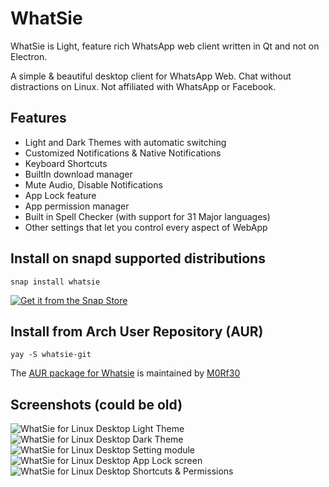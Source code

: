 # WhatSie

WhatSie is Light, feature rich WhatsApp web client written in Qt and not on Electron.

A simple & beautiful desktop client for WhatsApp Web. Chat without distractions
on Linux. Not affiliated with WhatsApp or Facebook.

## Features

- Light and Dark Themes with automatic switching
- Customized Notifications & Native Notifications
- Keyboard Shortcuts
- BuiltIn download manager
- Mute Audio, Disable Notifications
- App Lock feature
- App permission manager
- Built in Spell Checker (with support for 31 Major languages)
- Other settings that let you control every aspect of WebApp

## Install on snapd supported distributions

 `snap install whatsie`

 [![Get it from the Snap Store](https://snapcraft.io/static/images/badges/en/snap-store-black.svg)](https://snapcraft.io/whatsie)

## Install from Arch User Repository (AUR)

 `yay -S whatsie-git`

 The [AUR package for Whatsie](https://aur.archlinux.org/packages/whatsie-git) is maintained by [M0Rf30](https://github.com/M0Rf30)

## Screenshots (could be old)

![WhatSie for Linux Desktop Light Theme](https://github.com/keshavbhatt/whatsie/blob/main/screenshots/1.jpg?raw=true)
![WhatSie for Linux Desktop Dark Theme](https://github.com/keshavbhatt/whatsie/blob/main/screenshots/2.jpg?raw=true)
![WhatSie for Linux Desktop Setting module](https://github.com/keshavbhatt/whatsie/blob/main/screenshots/4.jpg?raw=true)
![WhatSie for Linux Desktop App Lock screen](https://github.com/keshavbhatt/whatsie/blob/main/screenshots/3.jpg?raw=true)
![WhatSie for Linux Desktop Shortcuts & Permissions](https://github.com/keshavbhatt/whatsie/blob/main/screenshots/5.jpg?raw=true)
